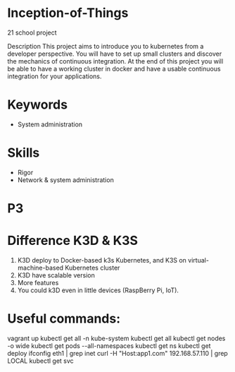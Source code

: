 # Inception-of-Things

21 school project

Description
This project aims to introduce you to kubernetes from a developer perspective. You will have to set up small clusters and discover the mechanics of continuous integration. At the end of this project you will be able to have a working cluster in docker and have a usable continuous integration for your applications.

# Keywords

- System administration

# Skills

- Rigor
- Network & system administration

# P3
# Difference K3D & K3S
1. K3D deploy to Docker-based k3s Kubernetes, and K3S on virtual-machine-based Kubernetes cluster
2. K3D have scalable version
3. More features
4. You could k3D even in little devices (RaspBerry Pi, IoT).


# Useful commands:
vagrant up
kubectl get all -n kube-system
kubectl get all 
kubectl get nodes -o wide
kubectl get pods --all-namespaces
kubectl get ns
kubectl get deploy
ifconfig eth1 | grep inet
curl -H "Host:app1.com" 192.168.57.110 | grep LOCAL
kubectl get svc

